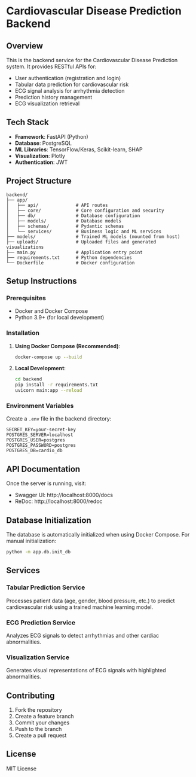 # Cardiovascular Disease Prediction Backend

## Overview
This is the backend service for the Cardiovascular Disease Prediction system. It provides RESTful APIs for:
- User authentication (registration and login)
- Tabular data prediction for cardiovascular risk
- ECG signal analysis for arrhythmia detection
- Prediction history management
- ECG visualization retrieval

## Tech Stack
- **Framework**: FastAPI (Python)
- **Database**: PostgreSQL
- **ML Libraries**: TensorFlow/Keras, Scikit-learn, SHAP
- **Visualization**: Plotly
- **Authentication**: JWT

## Project Structure
```
backend/
├── app/
│   ├── api/              # API routes
│   ├── core/             # Core configuration and security
│   ├── db/               # Database configuration
│   ├── models/           # Database models
│   ├── schemas/          # Pydantic schemas
│   └── services/         # Business logic and ML services
├── models/               # Trained ML models (mounted from host)
├── uploads/              # Uploaded files and generated visualizations
├── main.py               # Application entry point
├── requirements.txt      # Python dependencies
└── Dockerfile            # Docker configuration
```

## Setup Instructions

### Prerequisites
- Docker and Docker Compose
- Python 3.9+ (for local development)

### Installation

1. **Using Docker Compose (Recommended)**:
   ```bash
   docker-compose up --build
   ```

2. **Local Development**:
   ```bash
   cd backend
   pip install -r requirements.txt
   uvicorn main:app --reload
   ```

### Environment Variables
Create a `.env` file in the backend directory:
```env
SECRET_KEY=your-secret-key
POSTGRES_SERVER=localhost
POSTGRES_USER=postgres
POSTGRES_PASSWORD=postgres
POSTGRES_DB=cardio_db
```

## API Documentation
Once the server is running, visit:
- Swagger UI: http://localhost:8000/docs
- ReDoc: http://localhost:8000/redoc

## Database Initialization
The database is automatically initialized when using Docker Compose. For manual initialization:
```bash
python -m app.db.init_db
```

## Services

### Tabular Prediction Service
Processes patient data (age, gender, blood pressure, etc.) to predict cardiovascular risk using a trained machine learning model.

### ECG Prediction Service
Analyzes ECG signals to detect arrhythmias and other cardiac abnormalities.

### Visualization Service
Generates visual representations of ECG signals with highlighted abnormalities.

## Contributing
1. Fork the repository
2. Create a feature branch
3. Commit your changes
4. Push to the branch
5. Create a pull request

## License
MIT License